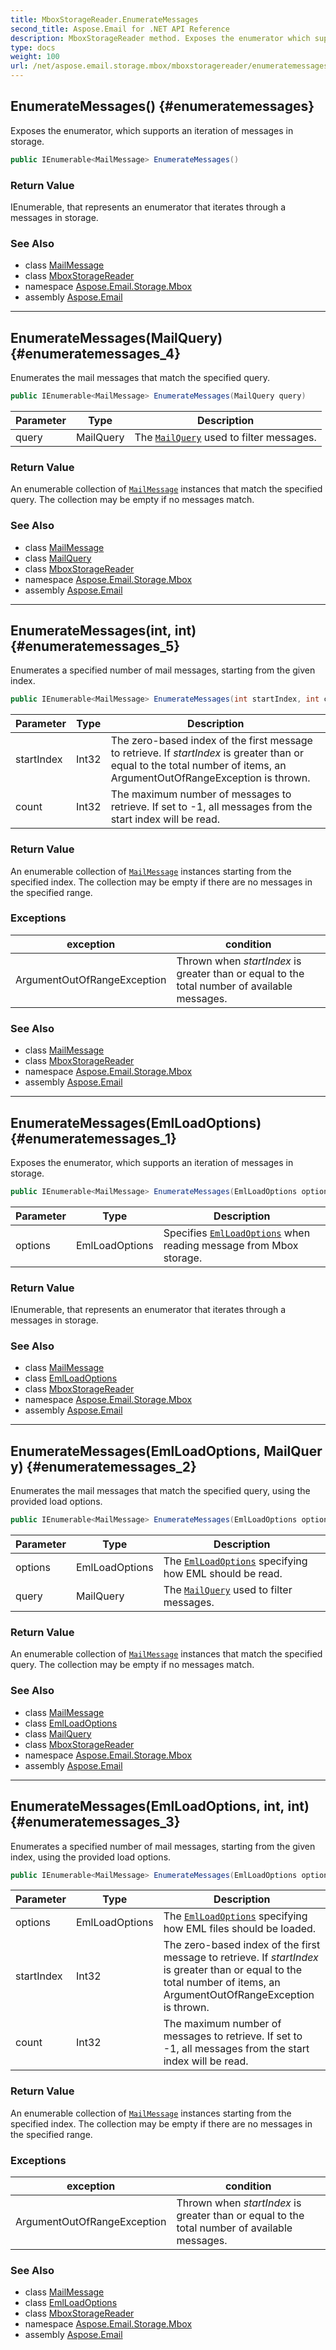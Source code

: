 ```yaml
---
title: MboxStorageReader.EnumerateMessages
second_title: Aspose.Email for .NET API Reference
description: MboxStorageReader method. Exposes the enumerator which supports an iteration of messages in storage
type: docs
weight: 100
url: /net/aspose.email.storage.mbox/mboxstoragereader/enumeratemessages/
---
```

## EnumerateMessages() {#enumeratemessages}

Exposes the enumerator, which supports an iteration of messages in storage.

```csharp
public IEnumerable<MailMessage> EnumerateMessages()
```

### Return Value

IEnumerable, that represents an enumerator that iterates through a messages in storage.

### See Also

* class [MailMessage](../../../aspose.email/mailmessage/)
* class [MboxStorageReader](../)
* namespace [Aspose.Email.Storage.Mbox](../../mboxstoragereader/)
* assembly [Aspose.Email](../../../)

---

## EnumerateMessages(MailQuery) {#enumeratemessages_4}

Enumerates the mail messages that match the specified query.

```csharp
public IEnumerable<MailMessage> EnumerateMessages(MailQuery query)
```

| Parameter | Type | Description |
| --- | --- | --- |
| query | MailQuery | The [`MailQuery`](../../../aspose.email.tools.search/mailquery/) used to filter messages. |

### Return Value

An enumerable collection of [`MailMessage`](../../../aspose.email/mailmessage/) instances that match the specified query. The collection may be empty if no messages match.

### See Also

* class [MailMessage](../../../aspose.email/mailmessage/)
* class [MailQuery](../../../aspose.email.tools.search/mailquery/)
* class [MboxStorageReader](../)
* namespace [Aspose.Email.Storage.Mbox](../../mboxstoragereader/)
* assembly [Aspose.Email](../../../)

---

## EnumerateMessages(int, int) {#enumeratemessages_5}

Enumerates a specified number of mail messages, starting from the given index.

```csharp
public IEnumerable<MailMessage> EnumerateMessages(int startIndex, int count)
```

| Parameter | Type | Description |
| --- | --- | --- |
| startIndex | Int32 | The zero-based index of the first message to retrieve. If *startIndex* is greater than or equal to the total number of items, an ArgumentOutOfRangeException is thrown. |
| count | Int32 | The maximum number of messages to retrieve. If set to -1, all messages from the start index will be read. |

### Return Value

An enumerable collection of [`MailMessage`](../../../aspose.email/mailmessage/) instances starting from the specified index. The collection may be empty if there are no messages in the specified range.

### Exceptions

| exception | condition |
| --- | --- |
| ArgumentOutOfRangeException | Thrown when *startIndex* is greater than or equal to the total number of available messages. |

### See Also

* class [MailMessage](../../../aspose.email/mailmessage/)
* class [MboxStorageReader](../)
* namespace [Aspose.Email.Storage.Mbox](../../mboxstoragereader/)
* assembly [Aspose.Email](../../../)

---

## EnumerateMessages(EmlLoadOptions) {#enumeratemessages_1}

Exposes the enumerator, which supports an iteration of messages in storage.

```csharp
public IEnumerable<MailMessage> EnumerateMessages(EmlLoadOptions options)
```

| Parameter | Type | Description |
| --- | --- | --- |
| options | EmlLoadOptions | Specifies [`EmlLoadOptions`](../../../aspose.email/emlloadoptions/) when reading message from Mbox storage. |

### Return Value

IEnumerable, that represents an enumerator that iterates through a messages in storage.

### See Also

* class [MailMessage](../../../aspose.email/mailmessage/)
* class [EmlLoadOptions](../../../aspose.email/emlloadoptions/)
* class [MboxStorageReader](../)
* namespace [Aspose.Email.Storage.Mbox](../../mboxstoragereader/)
* assembly [Aspose.Email](../../../)

---

## EnumerateMessages(EmlLoadOptions, MailQuery) {#enumeratemessages_2}

Enumerates the mail messages that match the specified query, using the provided load options.

```csharp
public IEnumerable<MailMessage> EnumerateMessages(EmlLoadOptions options, MailQuery query)
```

| Parameter | Type | Description |
| --- | --- | --- |
| options | EmlLoadOptions | The [`EmlLoadOptions`](../../../aspose.email/emlloadoptions/) specifying how EML should be read. |
| query | MailQuery | The [`MailQuery`](../../../aspose.email.tools.search/mailquery/) used to filter messages. |

### Return Value

An enumerable collection of [`MailMessage`](../../../aspose.email/mailmessage/) instances that match the specified query. The collection may be empty if no messages match.

### See Also

* class [MailMessage](../../../aspose.email/mailmessage/)
* class [EmlLoadOptions](../../../aspose.email/emlloadoptions/)
* class [MailQuery](../../../aspose.email.tools.search/mailquery/)
* class [MboxStorageReader](../)
* namespace [Aspose.Email.Storage.Mbox](../../mboxstoragereader/)
* assembly [Aspose.Email](../../../)

---

## EnumerateMessages(EmlLoadOptions, int, int) {#enumeratemessages_3}

Enumerates a specified number of mail messages, starting from the given index, using the provided load options.

```csharp
public IEnumerable<MailMessage> EnumerateMessages(EmlLoadOptions options, int startIndex, int count)
```

| Parameter | Type | Description |
| --- | --- | --- |
| options | EmlLoadOptions | The [`EmlLoadOptions`](../../../aspose.email/emlloadoptions/) specifying how EML files should be loaded. |
| startIndex | Int32 | The zero-based index of the first message to retrieve. If *startIndex* is greater than or equal to the total number of items, an ArgumentOutOfRangeException is thrown. |
| count | Int32 | The maximum number of messages to retrieve. If set to -1, all messages from the start index will be read. |

### Return Value

An enumerable collection of [`MailMessage`](../../../aspose.email/mailmessage/) instances starting from the specified index. The collection may be empty if there are no messages in the specified range.

### Exceptions

| exception | condition |
| --- | --- |
| ArgumentOutOfRangeException | Thrown when *startIndex* is greater than or equal to the total number of available messages. |

### See Also

* class [MailMessage](../../../aspose.email/mailmessage/)
* class [EmlLoadOptions](../../../aspose.email/emlloadoptions/)
* class [MboxStorageReader](../)
* namespace [Aspose.Email.Storage.Mbox](../../mboxstoragereader/)
* assembly [Aspose.Email](../../../)


